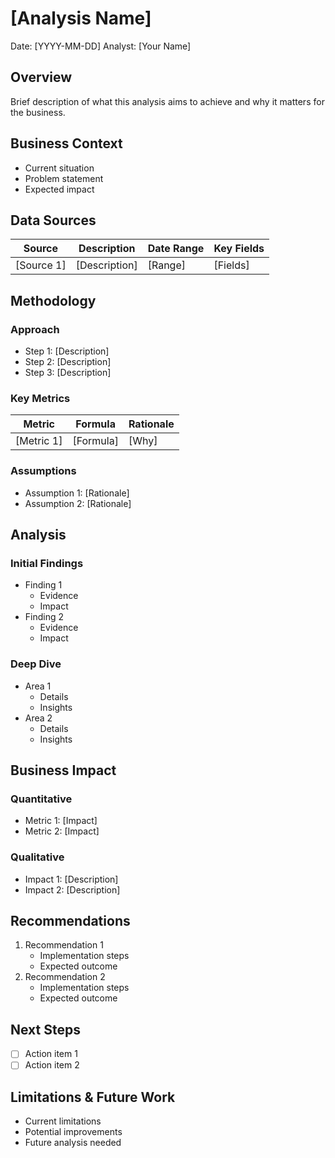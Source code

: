 # [Analysis Name]
Date: [YYYY-MM-DD]
Analyst: [Your Name]

## Overview
Brief description of what this analysis aims to achieve and why it matters for the business.

## Business Context
- Current situation
- Problem statement
- Expected impact

## Data Sources
| Source | Description | Date Range | Key Fields |
|--------|-------------|------------|------------|
| [Source 1] | [Description] | [Range] | [Fields] |

## Methodology
### Approach
- Step 1: [Description]
- Step 2: [Description]
- Step 3: [Description]

### Key Metrics
| Metric | Formula | Rationale |
|--------|---------|-----------|
| [Metric 1] | [Formula] | [Why] |

### Assumptions
- Assumption 1: [Rationale]
- Assumption 2: [Rationale]

## Analysis
### Initial Findings
- Finding 1
  - Evidence
  - Impact
- Finding 2
  - Evidence
  - Impact

### Deep Dive
- Area 1
  - Details
  - Insights
- Area 2
  - Details
  - Insights

## Business Impact
### Quantitative
- Metric 1: [Impact]
- Metric 2: [Impact]

### Qualitative
- Impact 1: [Description]
- Impact 2: [Description]

## Recommendations
1. Recommendation 1
   - Implementation steps
   - Expected outcome
2. Recommendation 2
   - Implementation steps
   - Expected outcome

## Next Steps
- [ ] Action item 1
- [ ] Action item 2

## Limitations & Future Work
- Current limitations
- Potential improvements
- Future analysis needed